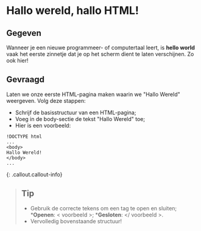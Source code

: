 # Hallo wereld, hallo HTML!

## Gegeven
Wanneer je een nieuwe programmeer- of computertaal leert, is **hello world** vaak het eerste zinnetje dat je op het scherm dient te laten verschijnen. Zo ook hier! 

## Gevraagd
Laten we onze eerste HTML-pagina maken waarin we "Hallo Wereld" weergeven. Volg deze stappen:

* Schrijf de basisstructuur van een HTML-pagina;
* Voeg in de body-sectie de tekst "Hallo Wereld" toe;
* Hier is een voorbeeld:

  
```
!DOCTYPE html
... 
<body>
Hallo Wereld!
</body>
... 
```

{: .callout.callout-info}
>## Tip
>* Gebruik de correcte tekens om een tag te open en sluiten; 
> ***Openen**: < voorbeeld >; 
> ***Gesloten**: </ voorbeeld >. 
>* Vervolledig bovenstaande structuur!

